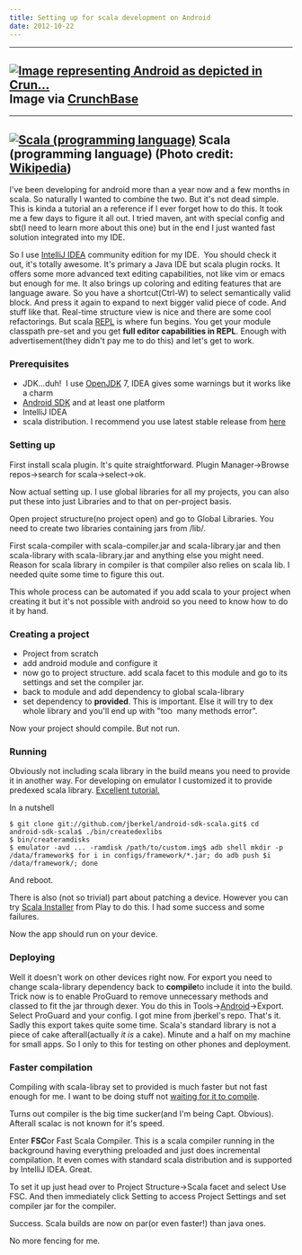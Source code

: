 ```yaml
---
title: Setting up for scala development on Android
date: 2012-10-22
---
```


  -------------------------
  [![Image representing Android as depicted in Crun...](http://www.crunchbase.com/assets/images/resized/0001/4601/14601v1-max-450x450.png)](http://www.crunchbase.com/product/android)
  Image via [CrunchBase](http://www.crunchbase.com/)
  -------------------------

  -------------------------
  [![Scala (programming language)](http://upload.wikimedia.org/wikipedia/en/thumb/8/85/Scala_logo.png/300px-Scala_logo.png)](http://en.wikipedia.org/wiki/File%3AScala_logo.png)
  Scala (programming language) (Photo credit: [Wikipedia](http://en.wikipedia.org/wiki/File%3AScala_logo.png))
  -------------------------

I've been developing for android more than a year now and a few months
in scala. So naturally I wanted to combine the two. But it's not dead
simple. This is kinda a tutorial an a reference if I ever forget how to
do this. It took me a few days to figure it all out. I tried maven, ant
with special config and sbt(I need to learn more about this one) but in
the end I just wanted fast solution integrated into my IDE.

So I use [IntelliJ
IDEA](http://www.jetbrains.com/idea/ "IntelliJ IDEA") community edition
for my IDE.  You should check it out, it's totally awesome. It's primary
a Java IDE but scala plugin rocks. It offers some more advanced text
editing capabilities, not like vim or emacs but enough for me. It also
brings up coloring and editing features that are language aware. So you
have a shortcut(Ctrl-W) to select semantically valid block. And press it
again to expand to next bigger valid piece of code. And stuff like
that. Real-time structure view is nice and there are some cool
refactorings. But scala
[REPL](http://en.wikipedia.org/wiki/Read–eval–print_loop "Read–eval–print loop")
is where fun begins. You get your module classpath pre-set and you get
**full editor capabilities in REPL**. Enough with advertisement(they
didn't pay me to do this) and let's get to work. 

### Prerequisites
-   JDK...duh!  I use
    [OpenJDK](http://openjdk.java.net/projects/jdk7/ "OpenJDK") 7, IDEA
    gives some warnings but it works like a charm
-   [Android
    SDK](http://en.wikipedia.org/wiki/Android_software_development "Android software development")
    and at least one platform
-   IntelliJ IDEA
-   scala distribution. I recommend you use latest stable release from
    [here](http://www.scala-lang.org/downloads) 

### Setting up

First install scala plugin. It's quite straightforward. Plugin
Manager->Browse repos->search for scala->select->ok.

Now actual setting up. I use global libraries for all my projects, you
can also put these into just Libraries and to that on per-project basis.

Open project structure(no project open) and go to Global Libraries. You
need to create two libraries containing jars from /lib/.

First scala-compiler
with scala-compiler.jar and scala-library.jar and then scala-library
with scala-library.jar and anything else you might need. Reason for
scala library in compiler is that compiler also relies on scala lib. I
needed quite some time to figure this out.

This whole process can be automated if you add scala to your project
when creating it but it's not possible with android so you need to know
how to do it by hand. 

### Creating a project
-   Project from scratch
-   add android module and configure it
-   now go to project structure. add scala facet to this module and go
    to its settings and set the compiler jar.
-   back to module and add dependency to global scala-library
-   set dependency to **provided**. This is important. Else it will try
    to dex whole library and you'll end up with "too  many methods
    error".

Now your project should compile. But not run.

### Running
Obviously not including scala library in the build means you need to
provide it in another way. For developing on emulator I customized it to
provide predexed scala library. [Excellent
tutorial.](http://zegoggl.es/2011/07/how-to-preinstall-scala-on-your-android-phone.html)

In a nutshell

    $ git clone git://github.com/jberkel/android-sdk-scala.git$ cd android-sdk-scala$ ./bin/createdexlibs
    $ bin/createramdisks
    $ emulator -avd ... -ramdisk /path/to/custom.img$ adb shell mkdir -p /data/framework$ for i in configs/framework/*.jar; do adb push $i /data/framework/; done

And reboot.

There is also (not so trivial) part about patching a device. However you
can try [Scala
Installer](https://play.google.com/store/apps/details?id=com.mobilemagic.scalainstaller&feature=search_result#?t=W251bGwsMSwxLDEsImNvbS5tb2JpbGVtYWdpYy5zY2FsYWluc3RhbGxlciJd) from
Play to do this. I had some success and some failures.

Now the app should run on your device.

### Deploying

Well it doesn't work on other devices right now. For export you need to
change scala-library dependency back to **compile**to include it into
the build. Trick now is to enable ProGuard to remove unnecessary methods
and classed to fit the jar through dexer. You do this in
Tools->[Android](http://code.google.com/android/ "Android")->Export.
Select ProGuard and your config. I got mine from jberkel's repo. That's
it. Sadly this export takes quite some time. Scala's standard library is
not a piece of cake afterall(actually *it is* a cake). Minute and a
half on my machine for small apps. So I only to this for testing on
other phones and deployment.

### Faster compilation

Compiling with scala-libray set to provided is much faster but not fast
enough for me. I want to be doing stuff not [waiting for it to
compile](http://xkcd.com/303/). 

Turns out compiler is the big time sucker(and I'm being Capt. Obvious).
Afterall scalac is not known for it's speed.

Enter **FSC**or Fast Scala Compiler. This is a scala compiler running in
the background having everything preloaded and just does incremental
compilation. It even comes with standard scala distribution and is
supported by IntelliJ IDEA. Great. 

To set it up just head over to Project Structure->Scala facet and
select Use FSC. And then immediately click Setting to access Project
Settings and set compiler jar for the compiler.

Success. Scala builds are now on par(or even faster!) than java ones. 

No more fencing for me.
